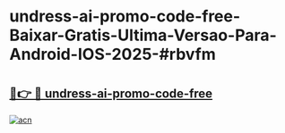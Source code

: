 # undress-ai-promo-code-free-Baixar-Gratis-Ultima-Versao-Para-Android-IOS-2025-#rbvfm

# <h2><a href="https://ainizakaria.my?title=undress-ai-promo-code-free&ref=25M">🔗👉 🔴 undress-ai-promo-code-free</a></h2>

[![acn](https://github.com/user-attachments/assets/0f9c940e-d8b0-45ae-aac7-cd30a18b3e1c)](https://ainizakaria.my?title=undress-ai-promo-code-free&ref=25M)

